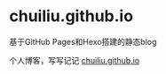 # chuiliu.github.io
基于GitHub Pages和Hexo搭建的静态blog

个人博客，写写记记
[chuiliu.github.io](http://chuiliu.github.io)
